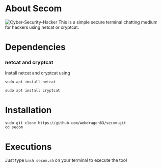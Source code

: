 # About Secom
![Cyber-Security-Hacker](https://github.com/user-attachments/assets/ee4be673-1a8f-4a97-8abb-c07c6ffa95b1)
This is a simple secure terminal chatting medium for hackers using netcat or cryptcat.

# Dependencies
### netcat and cryptcat
Install netcat and cryptcat using
```shell
sudo apt install netcat
```
```shell
sudo apt install cryptcat
```


# Installation
```shell
sudo git clone https://github.com/webdragon63/secom.git
cd secom
```
# Executions
Just type `bash secom.sh` on your terminal to execute the tool
